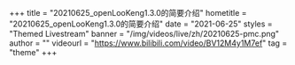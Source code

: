 +++
    title = "20210625_openLooKeng1.3.0的简要介绍"
    hometitle = "20210625_openLooKeng1.3.0的简要介绍"
    date = "2021-06-25"
    styles = "Themed Livestream"
    banner = "/img/videos/live/zh/20210625-pmc.png"
    author = ""
    videourl = "https://www.bilibili.com/video/BV12M4y1M7ef" 
    tag = "theme"
+++
